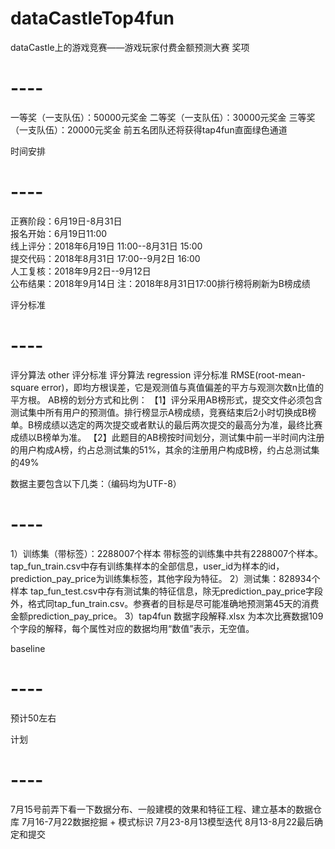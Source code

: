 # dataCastleTop4fun
dataCastle上的游戏竞赛——游戏玩家付费金额预测大赛
奖项
# ----
一等奖（一支队伍）：50000元奖金
二等奖（一支队伍）：30000元奖金
三等奖（一支队伍）：20000元奖金
前五名团队还将获得tap4fun直面绿色通道

时间安排
# ----
正赛阶段：6月19日-8月31日  
报名开始：6月19日11:00   
线上评分：2018年6月19日 11:00--8月31日 15:00   
提交代码：2018年8月31日 17:00--9月2日 16:00   
人工复核：2018年9月2日--9月12日   
公布结果：2018年9月14日
注：2018年8月31日17:00排行榜将刷新为B榜成绩

评分标准
# ----
评分算法
other
评分标准
评分算法
regression
评分标准 
RMSE(root-mean-square error)，即均方根误差，它是观测值与真值偏差的平方与观测次数n比值的平方根。
AB榜的划分方式和比例：
【1】评分采用AB榜形式，提交文件必须包含测试集中所有用户的预测值。排行榜显示A榜成绩，竞赛结束后2小时切换成B榜单。B榜成绩以选定的两次提交或者默认的最后两次提交的最高分为准，最终比赛成绩以B榜单为准。
【2】此题目的AB榜按时间划分，测试集中前一半时间内注册的用户构成A榜，约占总测试集的51%，其余的注册用户构成B榜，约占总测试集的49%


数据主要包含以下几类：（编码均为UTF-8）
# ----
1）训练集（带标签）：2288007个样本 带标签的训练集中共有2288007个样本。tap_fun_train.csv中存有训练集样本的全部信息，user_id为样本的id，prediction_pay_price为训练集标签，其他字段为特征。 
2）测试集：828934个样本 tap_fun_test.csv中存有测试集的特征信息，除无prediction_pay_price字段外，格式同tap_fun_train.csv。参赛者的目标是尽可能准确地预测第45天的消费金额prediction_pay_price。 
3）tap4fun 数据字段解释.xlsx 为本次比赛数据109个字段的解释，每个属性对应的数据均用“数值”表示，无空值。

baseline
# ----
预计50左右

计划
# ----
7月15号前弄下看一下数据分布、一般建模的效果和特征工程、建立基本的数据仓库
7月16-7月22数据挖掘 + 模式标识
7月23-8月13模型迭代
8月13-8月22最后确定和提交
